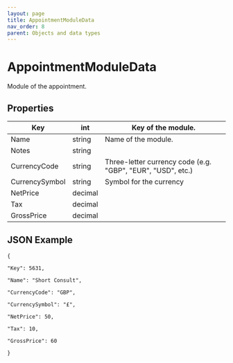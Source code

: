 ```yaml
---
layout: page
title: AppointmentModuleData
nav_order: 8
parent: Objects and data types
---
```


# AppointmentModuleDataModule of the appointment.## Properties| Key | int | Key of the module. || --- | --- | --- || Name | string | Name of the module. || Notes | string |     || CurrencyCode | string | Three-letter currency code (e.g. "GBP", "EUR", "USD", etc.) || CurrencySymbol | string | Symbol for the currency || NetPrice | decimal |     || Tax | decimal |     || GrossPrice | decimal |     |## JSON Example```{"Key": 5631,"Name": "Short Consult","CurrencyCode": "GBP","CurrencySymbol": "£","NetPrice": 50,"Tax": 10,"GrossPrice": 60}```